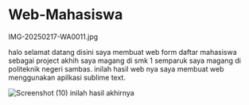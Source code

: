 # Web-Mahasiswa
IMG-20250217-WA0011.jpg

halo selamat datang disini saya membuat web form daftar mahasiswa sebagai project akhih saya magang
di smk 1 semparuk saya magang di politeknik negeri sambas.
inilah hasil web nya saya membuat web menggunakan apilkasi sublime text.

![Screenshot (10)](https://github.com/user-attachments/assets/9fe59134-85d9-4209-9065-1d961fed1245)
inilah hasil akhirnya

